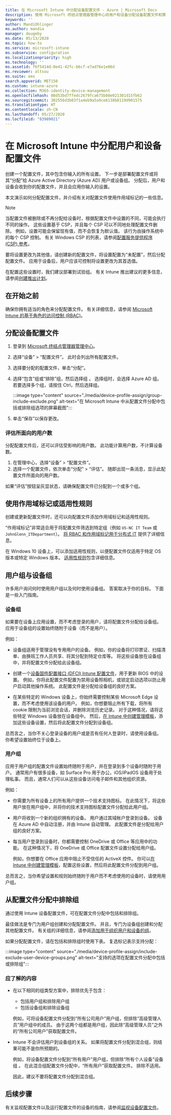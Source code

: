 ```yaml
---
title: 在 Microsoft Intune 中分配设备配置文件 - Azure | Microsoft Docs
description: 使用 Microsoft 终结点管理器管理中心向用户和设备分配设备配置文件和策略。 了解如何在 Microsoft InTune 中从配置文件分配中排除组。
keywords: ''
author: MandiOhlinger
ms.author: mandia
manager: dougeby
ms.date: 05/13/2020
ms.topic: how-to
ms.service: microsoft-intune
ms.subservice: configuration
ms.localizationpriority: high
ms.technology: ''
ms.assetid: f6f5414d-0e41-42fc-b6cf-e7ad76e1e06d
ms.reviewer: altsou
ms.suite: ems
search.appverid: MET150
ms.custom: intune-azure
ms.collection: M365-identity-device-management
ms.openlocfilehash: 08d53bd7ffedc2679fca675b88e021301d15fb62
ms.sourcegitcommit: 302556d3b03f1a4eb9a5a9ce6138b8119d901575
ms.translationtype: HT
ms.contentlocale: zh-CN
ms.lasthandoff: 05/27/2020
ms.locfileid: "83989021"
---
```

# <a name="assign-user-and-device-profiles-in-microsoft-intune"></a>在 Microsoft Intune 中分配用户和设备配置文件

创建一个配置文件，其中包含你输入的所有设置。 下一步是部署配置文件或将其“分配”给 Azure Active Directory (Azure AD) 用户或设备组。 分配后，用户和设备会收到你的配置文件，并且会应用你输入的设置。

本文演示如何分配配置文件，并介绍有关对配置文件使用作用域标记的一些信息。

> [!NOTE]  
> 当配置文件被删除或不再分配给设备时，根据配置文件中设置的不同，可能会执行不同的操作。 这些设置基于 CSP，并且每个 CSP 可以不同地处理配置文件删除。 例如，设置可能会保留现有值，而不会恢复为默认值。 该行为由操作系统中的每个 CSP 控制。 有关 Windows CSP 的列表，请参阅[配置服务提供程序 (CSP) 参考](https://docs.microsoft.com/windows/client-management/mdm/configuration-service-provider-reference)。
>
> 要将设置更改为其他值，请创建新的配置文件，将设置配置为“未配置”，然后分配配置文件。 应用于设备后，用户应该可控制将设置更改为其首选值。
>
> 在配置这些设置时，我们建议部署到试验组。 有关 Intune 推出建议的更多信息，请参阅[创建推出计划](../fundamentals/planning-guide-rollout-plan.md)。

## <a name="before-you-begin"></a>在开始之前

确保你拥有适当的角色来分配配置文件。 有关详细信息，请参阅 [Microsoft Intune 的基于角色的访问控制 (RBAC)](../fundamentals/role-based-access-control.md)。

## <a name="assign-a-device-profile"></a>分配设备配置文件

1. 登录到 [Microsoft 终结点管理器管理中心](https://go.microsoft.com/fwlink/?linkid=2109431)。
2. 选择“设备” > “配置文件”。 此时会列出所有配置文件。
3. 选择要分配的配置文件，单击“分配”。
4. 选择“包含”组或“排除”组，然后选择组 。 选择组时，会选择 Azure AD 组。 若要选择多个组，请按住 Ctrl，然后选择组。

    :::image type="content" source="./media/device-profile-assign/group-include-exclude.png" alt-text="在 Microsoft Intune 中从配置文件分配中包括或排除组选项的屏幕截图":::

5. 单击“保存”以保存更改。

### <a name="evaluate-how-many-users-are-targeted"></a>评估所面向的用户数

分配配置文件后，还可以评估受影响的用户数。 此功能计算用户数，不计算设备数。

1. 在管理中心，选择“设备” > “配置文件”。
2. 选择一个配置文件，依次单击“分配” > “评估”。 随即出现一条消息，显示此配置文件所面向的用户数。

如果“评估”按钮呈灰显状态，请确保配置文件已分配到一个或多个组。

## <a name="use-scope-tags-or-applicability-rules"></a>使用作用域标记或适用性规则

创建或更新配置文件时，还可以向配置文件添加作用域标记和适用性规则。

“作用域标记”非常适合用于将配置文件筛选到特定组（例如 `US-NC IT Team` 或 `JohnGlenn_ITDepartment`）。 [将 RBAC 和作用域标记用于分布式 IT](../fundamentals/scope-tags.md) 提供了详细信息。

在 Windows 10 设备上，可以添加适用性规则，以便配置文件仅适用于特定 OS 版本或特定 Windows 版本。 [适用性规则](device-profile-create.md#applicability-rules)包含详细信息。

## <a name="user-groups-vs-device-groups"></a>用户组与设备组

许多用户询问何时使用用户组以及何时使用设备组。 答案取决于你的目标。 下面是一些入门指南。

### <a name="device-groups"></a>设备组

如果要在设备上应用设置，而不考虑登录的用户，请将配置文件分配给设备组。 应用于设备组的设置始终随附于设备（而不是用户）。

例如：

- 设备组适用于管理没有专用用户的设备。 例如，你的设备将打印票证、扫描清单、由换班工作人员共享、将其分配到特定仓库等。 将这些设备放在设备组中，并将配置文件分配给此设备组。

- 创建一个[设备固件配置接口 (DFCI) Intune 配置文件](device-firmware-configuration-interface-windows.md)，用于更新 BIOS 中的设置。 例如，你将此配置文件配置为禁用设备照相机，或锁定启动选项以防止用户启动其他操作系统。 此配置文件是分配给设备组的良好方案。

- 在某些特定的 Windows 设备上，你始终需要控制某些 Microsoft Edge 设置，而不考虑使用该设备的用户。 例如，你想要阻止所有下载，将所有 cookie 限制为当前浏览会话，并删除浏览历史记录。 对于这种情况，请将这些特定 Windows 设备放在设备组中。 然后，[在 Intune 中创建管理模板](administrative-templates-windows.md)，添加这些设备设置，然后将此配置文件分配到设备组。

总而言之，当你不关心登录设备的用户或是否有任何人登录时，请使用设备组。 你希望设置始终位于设备上。

### <a name="user-groups"></a>用户组

应用于用户组的配置文件设置始终随附于用户，并在登录到多个设备时随附于用户。 通常用户有很多设备，如 Surface Pro 用于办公，iOS/iPadOS 设备用于处理私事。 而且，通常人们可以从这些设备访问电子邮件和其他组织资源。

例如：

- 你需要为所有设备上的所有用户提供一个技术支持图标。 在此情况下，将这些用户放在用户组中，并将你的技术支持图标配置文件分配给此用户组。
- 用户将收到一个新的组织拥有的设备。 用户通过其域帐户登录到设备。 设备在 Azure AD 中自动注册，并由 Intune 自动管理。 此配置文件是分配给用户组的良好方案。
- 每当用户登录到设备时，你都需要控制 OneDrive 或 Office 等应用中的功能。 在这种情况下，将 OneDrive 或 Office 配置文件设置分配给用户组。

  例如，你想要在 Office 应用中阻止不受信任的 ActiveX 控件。 你可以[在 Intune 中创建管理模板](administrative-templates-windows.md)，配置这些设置，然后将此配置文件分配到用户组。

总而言之，当你希望设置和规则始终随附于用户而不考虑使用的设备时，请使用用户组。

## <a name="exclude-groups-from-a-profile-assignment"></a>从配置文件分配中排除组

通过使用 Intune 设备配置文件，可在配置文件分配中包括和排除组。

最佳做法是专门为用户组创建和分配配置文件。 并且，专门为设备组创建和分配其他配置文件。 有关组的详细信息，请参阅[添加用于组织用户和设备的组](../fundamentals/groups-add.md)。

如果分配配置文件，请在包括和排除组时使用下表。 复选标记表示支持分配：

:::image type="content" source="./media/device-profile-assign/include-exclude-user-device-groups.png" alt-text="支持的选项在配置文件分配中包括或排除组":::

### <a name="what-you-should-know"></a>应了解的内容

- 在以下相同的组类型方案中，排除优先于包含：

  - 包括用户组和排除用户组
  - 包括设备组和排除设备组

  例如，可将设备配置文件分配到“所有公司用户”用户组，但排除“高级管理人员”用户组中的成员。 由于这两个组都是用户组，因此除“高级管理人员”之外的“所有公司用户”获取配置文件。

- Intune 不会评估用户到设备组的关系。 如果将配置文件分配到混合组，则结果可能不是你所预期的。

  例如，将设备配置文件分配到“所有用户”用户组，但排除“所有个人设备”设备组 。 在此混合组配置文件分配中，“所有用户”获取配置文件。 排除不适用。

  因此，建议不要将配置文件分配到混合组。

## <a name="next-steps"></a>后续步骤

有关监视配置文件以及运行配置文件的设备的指南，请参阅[监视设备配置文件](device-profile-monitor.md)。
